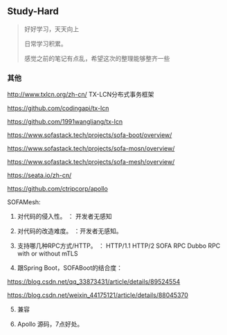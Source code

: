 ## Study-Hard

> 好好学习，天天向上
>
> 日常学习积累。
> 
> 感觉之前的笔记有点乱，希望这次的整理能够整齐一些



### 其他

http://www.txlcn.org/zh-cn/  TX-LCN分布式事务框架

https://github.com/codingapi/tx-lcn

https://github.com/1991wangliang/tx-lcn

https://www.sofastack.tech/projects/sofa-boot/overview/

https://www.sofastack.tech/projects/sofa-mosn/overview/

https://www.sofastack.tech/projects/sofa-mesh/overview/

https://seata.io/zh-cn/

https://github.com/ctripcorp/apollo

SOFAMesh:
1. 对代码的侵入性。 ： 开发者无感知

2. 对代码的改造难度。 ：开发者无感知。

3. 支持哪几种RPC方式/HTTP。  ： 
HTTP/1.1
HTTP/2
SOFA RPC 
Dubbo RPC
with or without mTLS

4. 跟Spring Boot，SOFABoot的结合度：

https://blog.csdn.net/qq_33873431/article/details/89524554

https://blog.csdn.net/weixin_44175121/article/details/88045370

5. 兼容

6. Apollo 源码，7点好处。





